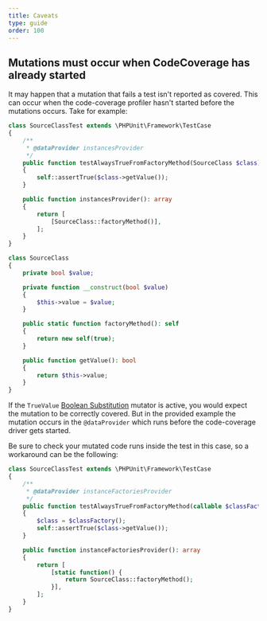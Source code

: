 ```yaml
---
title: Caveats
type: guide
order: 100
---
```


## Mutations must occur when CodeCoverage has already started

It may happen that a mutation that fails a test isn't reported as covered.
This can occur when the code-coverage profiler hasn't started before the mutations occurs.
Take for example:

```php
class SourceClassTest extends \PHPUnit\Framework\TestCase
{
    /**
     * @dataProvider instancesProvider
     */
    public function testAlwaysTrueFromFactoryMethod(SourceClass $class): void
    {
        self::assertTrue($class->getValue());
    }

    public function instancesProvider(): array
    {
        return [
            [SourceClass::factoryMethod()],
        ];
    }
}

class SourceClass
{
    private bool $value;

    private function __construct(bool $value)
    {
        $this->value = $value;
    }

    public static function factoryMethod(): self
    {
        return new self(true);
    }

    public function getValue(): bool
    {
        return $this->value;
    }
}
```

If the `TrueValue` [Boolean Substitution](/guide/mutators.html#Boolean-Substitution) mutator is active, you
would expect the mutation to be correctly covered. But in the provided example the mutation
occurs in the `@dataProvider` which runs before the code-coverage driver gets started.

Be sure to check your mutated code runs inside the test in this case, so a workaround can be the following:

```php
class SourceClassTest extends \PHPUnit\Framework\TestCase
{
    /**
     * @dataProvider instanceFactoriesProvider
     */
    public function testAlwaysTrueFromFactoryMethod(callable $classFactory): void
    {
        $class = $classFactory();
        self::assertTrue($class->getValue());
    }

    public function instanceFactoriesProvider(): array
    {
        return [
            [static function() {
                return SourceClass::factoryMethod();
            }],
        ];
    }
}
```
